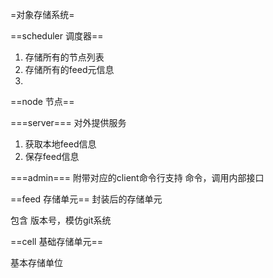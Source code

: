 =对象存储系统=

==scheduler 调度器==

1. 存储所有的节点列表
2. 存储所有的feed元信息
3.

==node 节点==

===server===
对外提供服务
1. 获取本地feed信息
2. 保存feed信息


===admin===
附带对应的client命令行支持
命令，调用内部接口

==feed 存储单元==
封装后的存储单元

包含 版本号，模仿git系统

==cell 基础存储单元==

基本存储单位